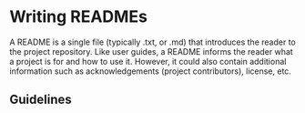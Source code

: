 # Writing READMEs

A README is a single file (typically .txt, or .md) that introduces the reader to the project repository. Like user guides, a README informs the reader what a project is for and how to use it. However, it could also contain additional information such as acknowledgements (project contributors), license, etc.

## Guidelines

